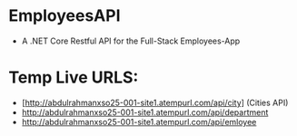 # EmployeesAPI
* A .NET Core Restful API for the Full-Stack Employees-App
# Temp Live URLS:
* [http://abdulrahmanxso25-001-site1.atempurl.com/api/city] (Cities API)
* http://abdulrahmanxso25-001-site1.atempurl.com/api/department
* http://abdulrahmanxso25-001-site1.atempurl.com/api/emloyee
